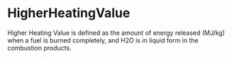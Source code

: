 HigherHeatingValue
==================

Higher Heating Value is defined as the amount of energy released (MJ/kg) when a fuel is burned completely, and H2O is in liquid form in the combustion products.
